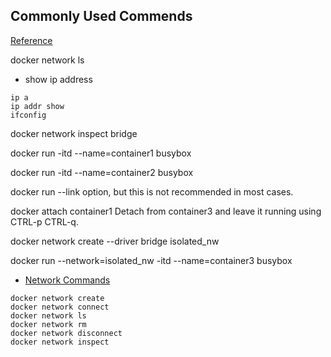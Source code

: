 

Commonly Used Commends
--
[Reference](https://docs.docker.com/engine/userguide/networking/#the-default-bridge-network)
 


docker network ls

- show ip address
```
ip a
ip addr show
ifconfig
```

docker network inspect bridge

docker run -itd --name=container1 busybox

docker run -itd --name=container2 busybox

docker run --link option, but this is not recommended in most cases.

docker attach container1
Detach from container3 and leave it running using CTRL-p CTRL-q.

docker network create --driver bridge isolated_nw

docker run --network=isolated_nw -itd --name=container3 busybox

- [Network Commands](https://docs.docker.com/engine/userguide/networking/work-with-networks/)

```
docker network create
docker network connect
docker network ls
docker network rm
docker network disconnect
docker network inspect
```
